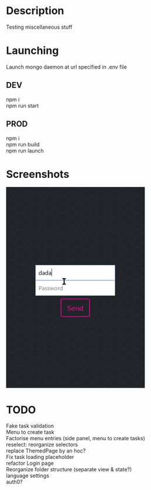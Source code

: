 # Description
Testing miscellaneous stuff

# Launching
Launch mongo daemon at url specified in .env file

## DEV
npm i<br/>
npm run start

## PROD
npm i<br/>
npm run build<br/>
npm run launch

# Screenshots
![alt text](/docs/test.gif)

# TODO
Fake task validation<br/>
Menu to create task<br/>
Factorise menu entries (side panel, menu to create tasks)<br/>
reselect: reorganize selectors<br/>
replace ThemedPage by an hoc?<br/>
Fix task loading placeholder<br/>
refactor Login page<br/>
Reorganize folder structure (separate view & state?)<br/>
language settings<br/>
auth0?
